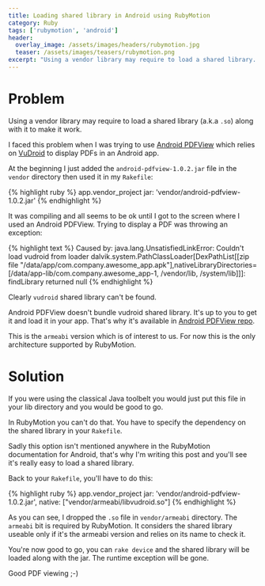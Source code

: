 ```yaml
---
title: Loading shared library in Android using RubyMotion
category: Ruby
tags: ['rubymotion', 'android']
header:
  overlay_image: /assets/images/headers/rubymotion.jpg
  teaser: /assets/images/teasers/rubymotion.png
excerpt: "Using a vendor library may require to load a shared library. Here's how to do it in RubyMotion."
---
```


# Problem

Using a vendor library may require to load a shared library (a.k.a `.so`) along with it to make it work.

I faced this problem when I was trying to use [Android PDFView](https://github.com/JoanZapata/android-pdfview) which relies on [VuDroid](https://code.google.com/p/vudroid/) to display PDFs in an Android app.

At the beginning I just added the `android-pdfview-1.0.2.jar` file in the `vendor` directory then used it in my `Rakefile`:

{% highlight ruby %}
app.vendor_project jar: 'vendor/android-pdfview-1.0.2.jar'
{% endhighlight %}

It was compiling and all seems to be ok until I got to the screen where I used an Android PDFView. Trying to display a PDF was throwing an exception:

{% highlight text %}
Caused by: java.lang.UnsatisfiedLinkError: Couldn't load vudroid from loader dalvik.system.PathClassLoader[DexPathList[[zip file "/data/app/com.company.awesome_app.apk"],nativeLibraryDirectories=[/data/app-lib/com.company.awesome_app-1, /vendor/lib, /system/lib]]]: findLibrary returned null
{% endhighlight %}

Clearly `vudroid` shared library can't be found.

Android PDFView doesn't bundle vudroid shared library. It's up to you to get it and load it in your app. That's why it's available in [Android PDFView repo](https://github.com/JoanZapata/android-pdfview/tree/master/android-pdfview/libs).

This is the `armeabi` version which is of interest to us. For now this is the only architecture supported by RubyMotion.

# Solution

If you were using the classical Java toolbelt you would just put this file in your lib directory and you would be good to go.

In RubyMotion you can't do that. You have to specify the dependency on the shared library in your `Rakefile`.

Sadly this option isn't mentioned anywhere in the RubyMotion documentation for Android, that's why I'm writing this post and you'll see it's really easy to load a shared library.

Back to your `Rakefile`, you'll have to do this:

{% highlight ruby %}
app.vendor_project jar: 'vendor/android-pdfview-1.0.2.jar', native: ["vendor/armeabi/libvudroid.so"]
{% endhighlight %}

As you can see, I dropped the `.so` file in `vendor/armeabi` directory. The `armeabi` bit is required by RubyMotion. It considers the shared library useable only if it's the armeabi version and relies on its name to check it.

You're now good to go, you can `rake device` and the shared library will be loaded along with the jar. The runtime exception will be gone.

Good PDF viewing ;-)
